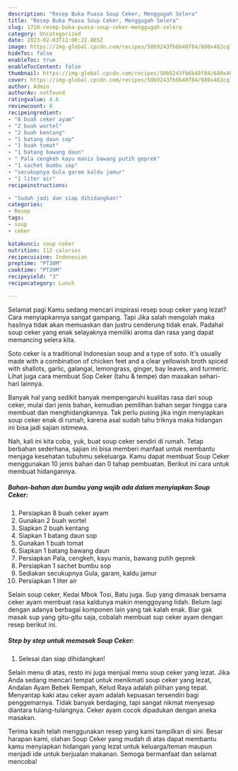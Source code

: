 ```yaml
---
description: "Resep Buka Puasa Soup Ceker, Menggugah Selera"
title: "Resep Buka Puasa Soup Ceker, Menggugah Selera"
slug: 1710-resep-buka-puasa-soup-ceker-menggugah-selera
category: Uncategorized
date: 2023-02-03T12:00:22.865Z
image: https://img-global.cpcdn.com/recipes/50b9243fb6b48f84/680x482cq70/soup-ceker-foto-resep-utama.jpg
hideToc: false
enableToc: true
enableTocContent: false
thumbnail: https://img-global.cpcdn.com/recipes/50b9243fb6b48f84/680x482cq70/soup-ceker-foto-resep-utama.jpg
cover: https://img-global.cpcdn.com/recipes/50b9243fb6b48f84/680x482cq70/soup-ceker-foto-resep-utama.jpg
author: Admin
authorAv: notfound
ratingvalue: 4.6
reviewcount: 8
recipeingredient:
- "8 buah ceker ayam"
- "2 buah wortel"
- "2 buah kentang"
- "1 batang daun sop"
- "1 buah tomat"
- "1 batang bawang daun"
- " Pala cengkeh kayu manis bawang putih geprek"
- "1 sachet bumbu sop"
- "secukupnya Gula garam kaldu jamur"
- "1 liter air"
recipeinstructions:

- "Sudah jadi dan siap dihidangkan!"
categories:
- Resep
tags:
- soup
- ceker

katakunci: soup ceker 
nutrition: 112 calories
recipecuisine: Indonesian
preptime: "PT30M"
cooktime: "PT39M"
recipeyield: "3"
recipecategory: Lunch

---
```



Selamat pagi Kamu sedang mencari inspirasi resep soup ceker yang lezat? Cara menyiapkannya sangat gampang. Tapi Jika salah mengolah maka hasilnya tidak akan memuaskan dan justru cenderung tidak enak. Padahal soup ceker yang enak selayaknya memiliki aroma dan rasa yang dapat memancing selera kita.


Soto ceker is a traditional Indonesian soup and a type of soto. It&#39;s usually made with a combination of chicken feet and a clear yellowish broth spiced with shallots, garlic, galangal, lemongrass, ginger, bay leaves, and turmeric. Lihat juga cara membuat Sop Ceker (tahu &amp; tempe) dan masakan sehari-hari lainnya.

Banyak hal yang sedikit banyak mempengaruhi kualitas rasa dari soup ceker, mulai dari jenis bahan, kemudian pemilihan bahan segar hingga cara membuat dan menghidangkannya. Tak perlu pusing jika ingin menyiapkan soup ceker enak di rumah, karena asal sudah tahu triknya maka hidangan ini bisa jadi sajian istimewa.


Nah, kali ini kita coba, yuk, buat soup ceker sendiri di rumah. Tetap berbahan sederhana, sajian ini bisa memberi manfaat untuk membantu menjaga kesehatan tubuhmu sekeluarga. Kamu dapat membuat Soup Ceker menggunakan 10 jenis bahan dan 0 tahap pembuatan. Berikut ini cara untuk membuat hidangannya.

<!--inarticleads1-->

##### Bahan-bahan dan bumbu yang wajib ada dalam menyiapkan Soup Ceker:

1. Persiapkan 8 buah ceker ayam
1. Gunakan 2 buah wortel
1. Siapkan 2 buah kentang
1. Siapkan 1 batang daun sop
1. Gunakan 1 buah tomat
1. Siapkan 1 batang bawang daun
1. Persiapkan  Pala, cengkeh, kayu manis, bawang putih geprek
1. Persiapkan 1 sachet bumbu sop
1. Sediakan secukupnya Gula, garam, kaldu jamur
1. Persiapkan 1 liter air


Selain soup ceker, Kedai Mbok Tosi, Batu juga. Sup yang dimasak bersama ceker ayam membuat rasa kaldunya makin menggoyang lidah. Belum lagi dengan adanya berbagai komponen lain yang tak kalah enak. Biar gak masak sup yang gitu-gitu saja, cobalah membuat sup ceker ayam dengan resep berikut ini. 

<!--inarticleads2-->

##### Step by step untuk memasak Soup Ceker:


1. Selesai dan siap dihidangkan!

Selain menu di atas, resto ini juga menjual menu soup ceker yang lezat. Jika Anda sedang mencari tempat untuk menikmati soup ceker yang lezat, Andalan Ayam Bebek Rempah, Kelud Raya adalah pilihan yang tepat. Menyantap kaki atau ceker ayam adalah kepuasan tersendiri bagi penggemarnya. Tidak banyak berdaging, tapi sangat nikmat menyesap diantara tulang-tulangnya. Ceker ayam cocok dipadukan dengan aneka masakan. 

Terima kasih telah menggunakan resep yang kami tampilkan di sini. Besar harapan kami, olahan Soup Ceker yang mudah di atas dapat membantu kamu menyiapkan hidangan yang lezat untuk keluarga/teman maupun menjadi ide untuk berjualan makanan. Semoga bermanfaat dan selamat mencoba!
